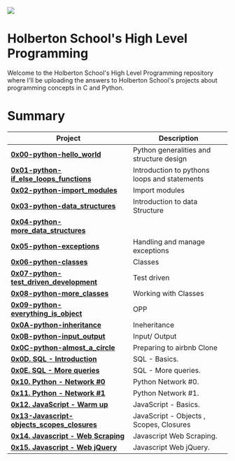 ![](https://www.holbertonschool.com/holberton-logo.png)

# Holberton School's High Level Programming #

Welcome to the Holberton School's High Level Programming repository where I'll be uploading the answers to Holberton School's projects about programming concepts in C and Python. 

# Summary #

| **Project**                                                                             | **Description**                                                     |
| --------------------------------------------------------------------------------------- | ------------------------------------------------------------------- |
| **[0x00-python-hello_world](./0x00-python-hello_world)**                                | Python generalities and structure design                            |
| **[0x01-python-if_else_loops_functions](./0x01-python-if_else_loops_functions)**        | Introduction to pythons loops and statements                        |
| **[0x02-python-import_modules](./00x02-python-import_modules)**                         | Import modules                                |
| **[0x03-python-data_structures](./0x03-python-data_structures)**                        | Introduction to data Structure                |
| **[0x04-python-more_data_structures](./0x04-python-more_data_structures)**              |                                               |
| **[0x05-python-exceptions](./0x05-python-exceptions)**                                  | Handling and manage exceptions                |
| **[0x06-python-classes](./0x06-python-classes)**                                        | Classes                                       |
| **[0x07-python-test_driven_development](./0x07-python-test_driven_development)**        | Test driven                                   |
| **[0x08-python-more_classes](./0x08-python-more_classes)**                              | Working with Classes                          |
| **[0x09-python-everything_is_object](./0x09-python-everything_is_object)**              | OPP                                           |
| **[0x0A-python-inheritance](./0x0A-python-inheritance)**                                | Ineheritance                                  |
| **[0x0B-python-input_output](./0x0B-python-input_output)**                              | Input/ Output                                 |
| **[0x0C-python-almost_a_circle](./0x0C-python-almost_a_circle)**                        | Preparing to airbnb Clone                     |
| **[0x0D. SQL - Introduction](./0x0D-SQL_introduction)**                                 | SQL - Basics.                                 |
| **[0x0E. SQL - More queries](./0x0E-SQL_more_queries)**                                 | SQL - More queries.                           |
| **[0x10. Python - Network #0](./0x10-python-network_0)**                                | Python Network #0.                            |
| **[0x11. Python - Network #1](./0x11-python-network_1)**                                | Python Network #1.                            |
| **[0x12. JavaScript - Warm up](./0x12-javascript-warm_up)**                             | JavaScript - Basics.                          |
| **[0x13-Javascript-objects_scopes_closures](./0x13-javascript_objects_scopes_closures)**                             | JavaScript - Objects , Scopes, Closures |
| **[0x14. Javascript - Web Scraping](./0x14-javascript-web_scraping)**                   | Javascript Web Scraping.                      |
| **[0x15. Javascript - Web jQuery](./0x15-javascript-web_jquery)**                       | Javascript Web jQuery.                        |
